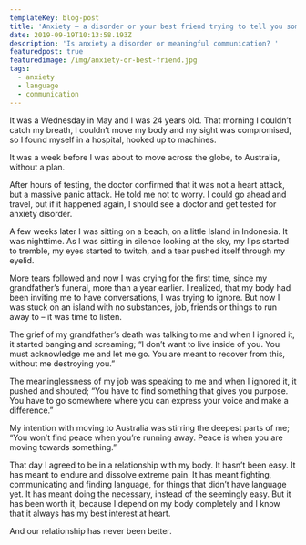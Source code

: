 ```yaml
---
templateKey: blog-post
title: 'Anxiety – a disorder or your best friend trying to tell you something? '
date: 2019-09-19T10:13:58.193Z
description: 'Is anxiety a disorder or meaningful communication? '
featuredpost: true
featuredimage: /img/anxiety-or-best-friend.jpg
tags:
  - anxiety
  - language
  - communication
---
```

 It was a Wednesday in May and I was 24 years old. That morning I couldn’t catch my breath, I couldn’t move my body and my sight was compromised, so I found myself in a hospital, hooked up to machines.

It was a week before I was about to move across the globe, to Australia, without a plan.

After hours of testing, the doctor confirmed that it was not a heart attack, but a massive panic attack. He told me not to worry. I could go ahead and travel, but if it happened again, I should see a doctor and get tested for anxiety disorder.

A few weeks later I was sitting on a beach, on a little Island in Indonesia. It was nighttime. As I was sitting in silence looking at the sky, my lips started to tremble, my eyes started to twitch, and a tear pushed itself through my eyelid.

More tears followed and now I was crying for the first time, since my grandfather’s funeral, more than a year earlier. I realized, that my body had been inviting me to have conversations, I was trying to ignore. But now I was stuck on an island with no substances, job, friends or things to run away to – it was time to listen.

The grief of my grandfather’s death was talking to me and when I ignored it, it started banging and screaming; “I don’t want to live inside of you. You must acknowledge me and let me go. You are meant to recover from this, without me destroying you.”

The meaninglessness of my job was speaking to me and when I ignored it, it pushed and shouted; “You have to find something that gives you purpose. You have to go somewhere where you can express your voice and make a difference.”

My intention with moving to Australia was stirring the deepest parts of me; “You won’t find peace when you’re running away. Peace is when you are moving towards something.”

That day I agreed to be in a relationship with my body. It hasn’t been easy. It has meant to endure and dissolve extreme pain. It has meant fighting, communicating and finding language, for things that didn’t have language yet. It has meant doing the necessary, instead of the seemingly easy. But it has been worth it, because I depend on my body completely and I know that it always has my best interest at heart.

And our relationship has never been better.
